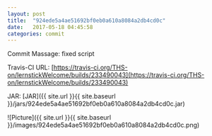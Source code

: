 ```yaml
---
layout: post
title:  "924ede5a4ae51692bf0eb0a610a8084a2db4cd0c"
date:   2017-05-18 04:45:58
categories: commit
---
```


Commit Massage: fixed script  

Travis-CI URL: [https://travis-ci.org/THS-on/lernstickWelcome/builds/233490043](https://travis-ci.org/THS-on/lernstickWelcome/builds/233490043)

JAR: [JAR]({{ site.url }}{{ site.baseurl }}/jars/924ede5a4ae51692bf0eb0a610a8084a2db4cd0c.jar)

![Picture]({{ site.url }}{{ site.baseurl }}/images/924ede5a4ae51692bf0eb0a610a8084a2db4cd0c.png)


